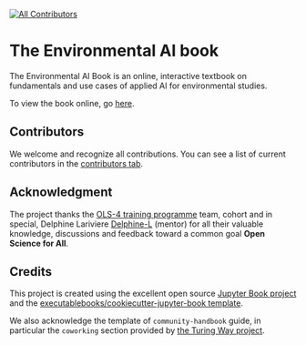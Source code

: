 <!-- ALL-CONTRIBUTORS-BADGE:START - Do not remove or modify this section -->
[![All Contributors](https://img.shields.io/badge/all_contributors-6-green.svg?style=flat-square)](#contributors-)
<!-- ALL-CONTRIBUTORS-BADGE:END -->

# The Environmental AI book

The Environmental AI Book is an online, interactive textbook on fundamentals and use cases of applied AI for environmental studies.

To view the book online, go [here](https://acocac.github.io/environmental-ai-book).

## Contributors

We welcome and recognize all contributions. You can see a list of current contributors in the [contributors tab](https://github.com/acocac/environmental-ai-book/graphs/contributors).

## Acknowledgment 

The project thanks the [OLS-4 training programme](https://openlifesci.org/ols-4/projects-participants/) team, cohort and in special, Delphine Lariviere [Delphine-L](https://github.com/Delphine-L) (mentor) for all their valuable knowledge, discussions and feedback toward a common goal **Open Science for All**. 

## Credits

This project is created using the excellent open source [Jupyter Book project](https://jupyterbook.org/) and the [executablebooks/cookiecutter-jupyter-book template](https://github.com/executablebooks/cookiecutter-jupyter-book).

We also acknowledge the template of `community-handbook` guide, in particular the `coworking` section provided by [the Turing Way project](https://github.com/alan-turing-institute/the-turing-way). 
